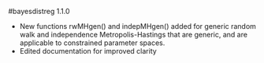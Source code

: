 #bayesdistreg 1.1.0
  * New functions rwMHgen() and indepMHgen() added for generic random walk and independence Metropolis-Hastings that are generic, and are applicable to constrained parameter spaces.
  * Edited documentation for improved clarity
